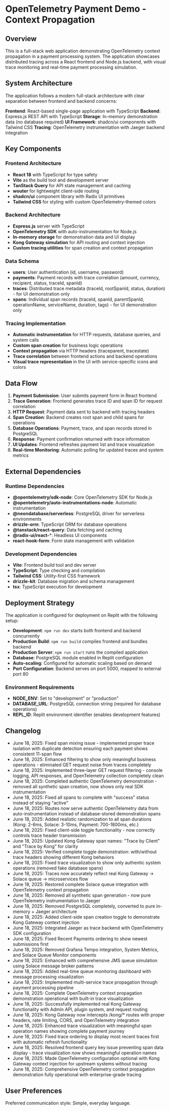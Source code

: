 # OpenTelemetry Payment Demo - Context Propagation

## Overview

This is a full-stack web application demonstrating OpenTelemetry context propagation in a payment processing system. The application showcases distributed tracing across a React frontend and Node.js backend, with visual trace monitoring and real-time payment processing simulation.

## System Architecture

The application follows a modern full-stack architecture with clear separation between frontend and backend concerns:

**Frontend**: React-based single-page application with TypeScript
**Backend**: Express.js REST API with TypeScript
**Storage**: In-memory demonstration data (no database required)
**UI Framework**: shadcn/ui components with Tailwind CSS
**Tracing**: OpenTelemetry instrumentation with Jaeger backend integration

## Key Components

### Frontend Architecture
- **React 18** with TypeScript for type safety
- **Vite** as the build tool and development server
- **TanStack Query** for API state management and caching
- **wouter** for lightweight client-side routing
- **shadcn/ui** component library with Radix UI primitives
- **Tailwind CSS** for styling with custom OpenTelemetry-themed colors

### Backend Architecture
- **Express.js** server with TypeScript
- **OpenTelemetry SDK** with auto-instrumentation for Node.js
- **In-memory storage** for demonstration data and UI display
- **Kong Gateway simulation** for API routing and context injection
- **Custom tracing utilities** for span creation and context propagation

### Data Schema
- **users**: User authentication (id, username, password)
- **payments**: Payment records with trace correlation (amount, currency, recipient, status, traceId, spanId)
- **traces**: Distributed trace metadata (traceId, rootSpanId, status, duration) - for UI demonstration only
- **spans**: Individual span records (traceId, spanId, parentSpanId, operationName, serviceName, duration, tags) - for UI demonstration only

### Tracing Implementation
- **Automatic instrumentation** for HTTP requests, database queries, and system calls
- **Custom span creation** for business logic operations
- **Context propagation** via HTTP headers (traceparent, tracestate)
- **Trace correlation** between frontend actions and backend operations
- **Visual trace representation** in the UI with service-specific icons and colors

## Data Flow

1. **Payment Submission**: User submits payment form in React frontend
2. **Trace Generation**: Frontend generates trace ID and span ID for request correlation
3. **HTTP Request**: Payment data sent to backend with tracing headers
4. **Span Creation**: Backend creates root span and child spans for operations
5. **Database Operations**: Payment, trace, and span records stored in PostgreSQL
6. **Response**: Payment confirmation returned with trace information
7. **UI Updates**: Frontend refreshes payment list and trace visualization
8. **Real-time Monitoring**: Automatic polling for updated traces and system metrics

## External Dependencies

### Runtime Dependencies
- **@opentelemetry/sdk-node**: Core OpenTelemetry SDK for Node.js
- **@opentelemetry/auto-instrumentations-node**: Automatic instrumentation
- **@neondatabase/serverless**: PostgreSQL driver for serverless environments
- **drizzle-orm**: TypeScript ORM for database operations
- **@tanstack/react-query**: Data fetching and caching
- **@radix-ui/react-***: Headless UI components
- **react-hook-form**: Form state management with validation

### Development Dependencies
- **Vite**: Frontend build tool and dev server
- **TypeScript**: Type checking and compilation
- **Tailwind CSS**: Utility-first CSS framework
- **drizzle-kit**: Database migration and schema management
- **tsx**: TypeScript execution for development

## Deployment Strategy

The application is configured for deployment on Replit with the following setup:

- **Development**: `npm run dev` starts both frontend and backend concurrently
- **Production Build**: `npm run build` compiles frontend and bundles backend
- **Production Server**: `npm run start` runs the compiled application
- **Database**: PostgreSQL module enabled in Replit configuration
- **Auto-scaling**: Configured for automatic scaling based on demand
- **Port Configuration**: Backend serves on port 5000, mapped to external port 80

### Environment Requirements
- **NODE_ENV**: Set to "development" or "production"
- **DATABASE_URL**: PostgreSQL connection string (required for database operations)
- **REPL_ID**: Replit environment identifier (enables development features)

## Changelog
- June 18, 2025: Fixed span mixing issue - implemented proper trace isolation with duplicate detection ensuring each payment shows consistent 11-span flow
- June 18, 2025: Enhanced filtering to show only meaningful business operations - eliminated GET request noise from traces completely
- June 18, 2025: Implemented three-layer GET request filtering - console logging, API responses, and OpenTelemetry collection completely clean
- June 18, 2025: Completed authentic OpenTelemetry demonstration - removed all synthetic span creation, now shows only real SDK instrumentation
- June 18, 2025: Fixed all spans to complete with "success" status instead of staying "active" 
- June 18, 2025: Routes now serve authentic OpenTelemetry data from auto-instrumentation instead of database-stored demonstration spans
- June 18, 2025: Added realistic randomization to all span durations (Kong: 2-6ms, Solace: 3-10ms, Payment: 700-1800ms, etc.)
- June 18, 2025: Fixed client-side toggle functionality - now correctly controls trace header transmission
- June 18, 2025: Updated Kong Gateway span names: "Trace by Client" and "Trace by Kong" for clarity
- June 18, 2025: Verified complete toggle demonstration: with/without trace headers showing different Kong behaviors
- June 18, 2025: Fixed trace visualization to show only authentic system operations (removed fake database spans)
- June 18, 2025: Traces now accurately reflect real Kong Gateway → Solace queue → microservices flow
- June 18, 2025: Restored complete Solace queue integration with OpenTelemetry context propagation
- June 18, 2025: Removed all synthetic span generation - now pure OpenTelemetry instrumentation to Jaeger
- June 18, 2025: Removed PostgreSQL completely, converted to pure in-memory + Jaeger architecture
- June 18, 2025: Added client-side span creation toggle to demonstrate Kong Gateway context injection
- June 18, 2025: Integrated Jaeger as trace backend with OpenTelemetry SDK configuration  
- June 18, 2025: Fixed Recent Payments ordering to show newest submissions first
- June 18, 2025: Removed Grafana Tempo integration, System Metrics, and Solace Queue Monitor components
- June 18, 2025: Enhanced with comprehensive JMS queue simulation using Solace message broker patterns
- June 18, 2025: Added real-time queue monitoring dashboard with message processing visualization
- June 18, 2025: Implemented multi-service trace propagation through payment processing pipeline
- June 18, 2025: Complete OpenTelemetry context propagation demonstration operational with built-in trace visualization
- June 18, 2025: Successfully implemented real Kong Gateway functionality with Admin API, plugin system, and request routing
- June 18, 2025: Kong Gateway now intercepts /kong/* routes with proper headers, rate limiting, CORS, and OpenTelemetry integration
- June 18, 2025: Enhanced trace visualization with meaningful span operation names showing complete payment journey
- June 18, 2025: Fixed trace ordering to display most recent traces first with automatic refresh functionality
- June 18, 2025: Resolved frontend query key issue preventing span data display - trace visualization now shows meaningful operation names
- June 18, 2025: Made OpenTelemetry configuration optional with Kong Gateway context injection for upstream systems without tracing
- June 18, 2025: Comprehensive OpenTelemetry context propagation demonstration fully operational with enterprise-grade tracing

## User Preferences

Preferred communication style: Simple, everyday language.
